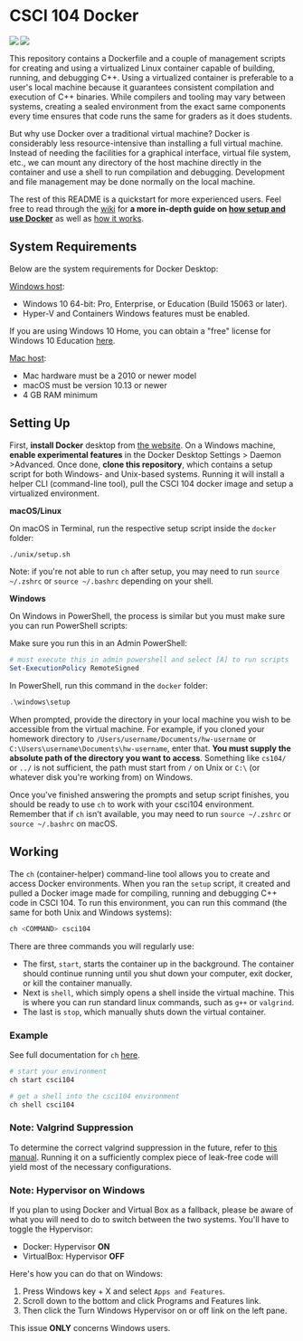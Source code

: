 # CSCI 104 Docker

<a href="https://hub.docker.com/repository/docker/usccsci104/docker">
  <img align="left" src="https://img.shields.io/docker/image-size/usccsci104/docker?style=flat-square" />
</a>

<a href="https://hub.docker.com/repository/docker/usccsci104/docker">
  <img align="left" src="https://img.shields.io/docker/pulls/usccsci104/docker" />
</a>

</br>

This repository contains a Dockerfile and a couple of management scripts for creating and using a virtualized Linux container capable of building, running, and debugging C++.
Using a virtualized container is preferable to a user's local machine because it guarantees consistent compilation and execution of C++ binaries.
While compilers and tooling may vary between systems, creating a sealed environment from the exact same components every time ensures that code runs the same for graders as it does students.

But why use Docker over a traditional virtual machine?
Docker is considerably less resource-intensive than installing a full virtual machine.
Instead of needing the facilities for a graphical interface, virtual file system, etc., we can mount any directory of the host machine directly in the container and use a shell to run compilation and debugging.
Development and file management may be done normally on the local machine.

The rest of this README is a quickstart for more experienced users.
Feel free to read through the [wiki](https://github.com/csci104/docker/wiki) for **a more in-depth guide on [how setup and use Docker](https://github.com/csci104/docker/wiki/Usage)** as well as [how it works](https://github.com/csci104/docker/wiki/Details).

## System Requirements

Below are the system requirements for Docker Desktop:

[Windows host](https://docs.docker.com/docker-for-windows/install/):

- Windows 10 64-bit: Pro, Enterprise, or Education (Build 15063 or later).
- Hyper-V and Containers Windows features must be enabled.

If you are using Windows 10 Home, you can obtain a "free" license for Windows 10 Education [here](https://viterbiit.usc.edu/services/hardware-software/microsoft-imagine-downloads/).

[Mac host](https://docs.docker.com/docker-for-mac/install/):

- Mac hardware must be a 2010 or newer model
- macOS must be version 10.13 or newer
- 4 GB RAM minimum


## Setting Up

First, **install Docker** desktop from [the website](https://www.docker.com/products/docker-desktop).
On a Windows machine, **enable experimental features** in the Docker Desktop Settings > Daemon >Advanced.
Once done, **clone this repository**, which contains a setup script for both Windows- and Unix-based systems.
Running it will install a helper CLI (command-line tool), pull the CSCI 104 docker image and setup a virtualized environment.

**macOS/Linux**

On macOS in Terminal, run the respective setup script inside the `docker` folder:

```bash
./unix/setup.sh
```

Note: if you're not able to run `ch` after setup, you may need to run `source ~/.zshrc` or `source ~/.bashrc` depending on your shell.

**Windows**

On Windows in PowerShell, the process is similar but you must make sure you can run PowerShell scripts:

Make sure you run this in an Admin PowerShell:

```powershell
# must execute this in admin powershell and select [A] to run scripts
Set-ExecutionPolicy RemoteSigned
```

In PowerShell, run this command in the `docker` folder:

```powershell
.\windows\setup
```

When prompted, provide the directory in your local machine you wish to be accessible from the virtual machine.
For example, if you cloned your homework directory to `/Users/username/Documents/hw-username` or `C:\Users\username\Documents\hw-username`, enter that.
**You must supply the absolute path of the directory you want to access**.
Something like `cs104/` or `../` is not sufficient, the path must start from `/` on Unix or `C:\` (or whatever disk you're working from) on Windows.

Once you've finished answering the prompts and setup script finishes, you should be ready to use `ch` to work with your csci104 environment. Remember that if `ch` isn't available, you may need to run `source ~/.zshrc` or `source ~/.bashrc` on macOS. 

## Working

The `ch` (container-helper) command-line tool allows you to create and access Docker environments.
When you ran the `setup` script, it created and pulled a Docker image made for
compiling, running and debugging C++ code in CSCI 104. To run this environment,
you can run this command (the same for both Unix and Windows systems):

```bash
ch <COMMAND> csci104
```

There are three commands you will regularly use:
- The first, `start`, starts the container up in the background.
  The container should continue running until you shut down your computer, exit docker, or kill the container manually.
- Next is `shell`, which simply opens a shell inside the virtual machine.
  This is where you can run standard linux commands, such as `g++` or `valgrind`.
- The last is `stop`, which manually shuts down the virtual container.

### Example

See full documentation for `ch` [here](https://github.com/camerondurham/ch).

```bash
# start your environment
ch start csci104

# get a shell into the csci104 environment
ch shell csci104
```

### Note: Valgrind Suppression

To determine the correct valgrind suppression in the future, refer to [this manual](https://wiki.wxwidgets.org/Valgrind_Suppression_File_Howtohttps://wiki.wxwidgets.org/Valgrind_Suppression_File_Howto).
Running it on a sufficiently complex piece of leak-free code will yield most of the necessary configurations.

### Note: Hypervisor on Windows

If you plan to using Docker and Virtual Box as a fallback, please be aware of what you will need to do to switch between the two systems. You'll have to toggle the Hypervisor:

- Docker: Hypervisor **ON**
- VirtualBox: Hypervisor **OFF**

Here's how you can do that on Windows:

1. Press Windows key + X and select `Apps and Features`.
2. Scroll down to the bottom and click Programs and Features link.
3. Then click the Turn Windows Hypervisor on or off link on the left pane.

This issue **ONLY** concerns Windows users.
